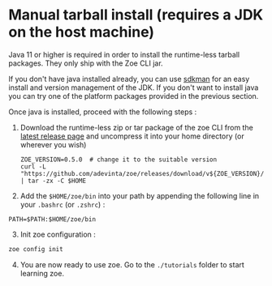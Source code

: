 # Manual tarball install (requires a JDK on the host machine)

Java 11 or higher is required in order to install the runtime-less tarball packages. They only ship with the Zoe CLI jar. 

If you don't have java installed already, you can use [sdkman](https://sdkman.io/) for an easy install and version management of the JDK. If you don't want to install java you can try one of the platform packages provided in the previous section.

Once java is installed, proceed with the following steps :

1. Download the runtime-less zip or tar package of the zoe CLI from the [latest release page](https://github.com/adevinta/zoe/releases/latest) and uncompress it into your home directory (or wherever you wish)
    
    ```
    ZOE_VERSION=0.5.0  # change it to the suitable version
    curl -L "https://github.com/adevinta/zoe/releases/download/v${ZOE_VERSION}/zoe-${ZOE_VERSION}.tar.gz" | tar -zx -C $HOME
    ```

2. Add the `$HOME/zoe/bin` into your path by appending the following line in your `.bashrc` (or `.zshrc`) :
```
PATH=$PATH:$HOME/zoe/bin
``` 
3. Init zoe configuration :
```bash
zoe config init
```
4. You are now ready to use zoe. Go to the `./tutorials` folder to start learning zoe.
